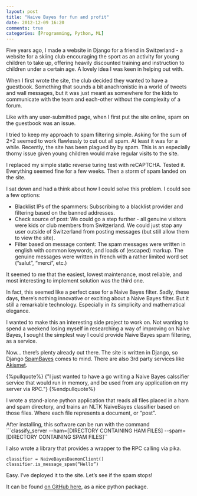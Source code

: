```yaml
---
layout: post
title: "Naive Bayes for fun and profit"
date: 2012-12-09 16:20
comments: true
categories: [Programming, Python, ML]
---
```


Five years ago, I made a website in Django for a friend in Switzerland - a website for a skiing club encouraging the sport as an activity for young children to take up, offering heavily discounted training and instruction to children under a certain age. A lovely idea I was keen in helping out with.

When I first wrote the site, the club decided they wanted to have a guestbook. Something that sounds a bit anachronistic in a world of tweets and wall messages, but it was just meant as somewhere for the kids to communicate with the team and each-other without the complexity of a forum.

Like with any user-submitted page, when I first put the site online, spam on the guestbook was an issue.

I tried to keep my approach to spam filtering simple. Asking for the sum of 2+2 seemed to work flawlessly to cut out all spam. At least it was for a while. Recently, the site has been plagued by by spam. This is an especially thorny issue given young children would make regular visits to the site.

I replaced my simple static reverse turing test with reCAPTCHA. Tested it. Everything seemed fine for a few weeks. Then a storm of spam landed on the site.

I sat down and had a think about how I could solve this problem. I could see a few options:

- Blacklist IPs of the spammers: Subscribing to a blacklist provider and filtering based on the banned addresses. 
- Check source of post: We could go a step further - all genuine visitors were kids or club members from Switzerland. We could just stop any user outside of Switzerland from posting messages (but still allow them to view the site).
- Filter based on message content: The spam messages were written in english with common keywords, and loads of (escaped) markup. The genuine messages were written in french with a rather limited word set (“salut”, “merci”, etc.)

It seemed to me that the easiest, lowest maintenance, most reliable, and most interesting to implement solution was the third one.

In fact, this seemed like a perfect case for a Naive Bayes filter. Sadly, these days, there’s nothing innovative or exciting about a Naive Bayes filter. But it still a remarkable technology. Especially in its simplicity and mathematical elegance.

I wanted to make this an interesting side project to work on. Not wanting to spend a weekend losing myself in researching a way of improving on Naive Bayes, I sought the simplest way I could provide Naive Bayes spam filtering, as a service.

Now... there’s plenty already out there. The site is written in Django, so Django [SpamBayes](http://code.google.com/p/django-spambayes/) comes to mind. There are also 3rd party services like [Akismet](http://akismet.com/).

{%pullquote%}
{"I just wanted to have a go writing a Naive Bayes calssifier service that would run in memory, and be used from any application on my server via RPC."}
{%endpullquote%}

I wrote a stand-alone python application that reads all files placed in a ham and spam directory, and trains an NLTK NaiveBayes classifier based on those files. Where each file represents a document, or “post”.

After installing, this software can be run with the command ```classify_server --ham=[DIRECTORY CONTAINING HAM FILES] --spam=[DIRECTORY CONTAINING SPAM FILES]``

I also wrote a library that provides a wrapper to the RPC calling via pika.

```
classifier = NaiveBayesDaemonClient()
classifier.is_message_spam(“Hello”)
```

Easy. I’ve deployed it to the site. Let’s see if the spam stops!

It can be found [on GitHub here](https://github.com/roderickhodgson/NaiveBayesSpamDaemon), as a nice python package.

